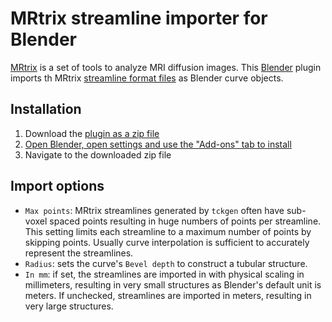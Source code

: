 # MRtrix streamline importer for Blender

[MRtrix](https://www.mrtrix.org/) is a set of tools to analyze MRI diffusion images.  This [Blender](https://www.blender.org/) plugin imports th MRtrix [streamline format files](https://mrtrix.readthedocs.io/en/latest/getting_started/image_data.html#tracks-file-format-tck) as Blender curve objects.

## Installation

1. Download the [plugin as a zip file](https://github.com/blezek/io_import_tck/archive/refs/heads/main.zip)
2. [Open Blender, open settings and use the "Add-ons" tab to install](https://docs.blender.org/manual/en/latest/editors/preferences/addons.html)
3. Navigate to the downloaded zip file

## Import options

- `Max points`: MRtrix streamlines generated by `tckgen` often have sub-voxel spaced points resulting in huge numbers of points per streamline.  This setting limits each streamline to a maximum number of points by skipping points.  Usually curve interpolation is sufficient to accurately represent the streamlines.
- `Radius`: sets the curve's `Bevel depth` to construct a tubular structure.
- `In mm`: if set, the streamlines are imported in with physical scaling in millimeters, resulting in very small structures as Blender's default unit is meters.  If unchecked, streamlines are imported in meters, resulting in very large structures.


